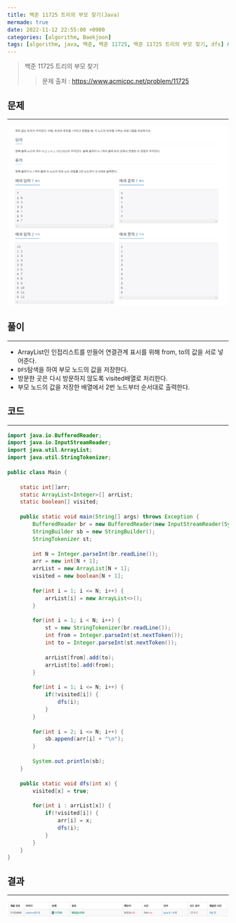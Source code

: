 ```yaml
---
title: 백준 11725 트리의 부모 찾기(Java)
mermade: true
date: 2022-11-12 22:55:00 +0900
categories: [algorithm, Baekjoon]
tags: [algorithm, java, 백준, 백준 11725, 백준 11725 트리의 부모 찾기, dfs] # TAG names should always be lowercase
---
```

>백준 11725 트리의 부모 찾기
>> 문제 출처 : <https://www.acmicpc.net/problem/11725>


## 문제
---
![백준](/assets/img/BOJ/11725.PNG)

## 풀이
---
- ArrayList인 인접리스트를 만들어 연결관계 표시를 위해 from, to의 값을 서로 넣어준다.
- ```DFS```탐색을 하여 부모 노드의 값을 저장한다.
- 방문한 곳은 다시 방문하지 않도록 visited배열로 처리한다.
- 부모 노드의 값을 저장한 배열에서 2번 노드부터 순서대로 출력한다.

## 코드
---
```java
import java.io.BufferedReader;
import java.io.InputStreamReader;
import java.util.ArrayList;
import java.util.StringTokenizer;

public class Main {

	static int[]arr;
	static ArrayList<Integer>[] arrList;
	static boolean[] visited;
	
	public static void main(String[] args) throws Exception {
		BufferedReader br = new BufferedReader(new InputStreamReader(System.in));
		StringBuilder sb = new StringBuilder();
		StringTokenizer st;
		
		int N = Integer.parseInt(br.readLine());
		arr = new int[N + 1];
		arrList = new ArrayList[N + 1];
		visited = new boolean[N + 1];
		
		for(int i = 1; i <= N; i++) {
			arrList[i] = new ArrayList<>();
		}
		
		for(int i = 1; i < N; i++) {
			st = new StringTokenizer(br.readLine());
			int from = Integer.parseInt(st.nextToken());
			int to = Integer.parseInt(st.nextToken());
			
			arrList[from].add(to);
			arrList[to].add(from);
		}
		
		for(int i = 1; i <= N; i++) {
			if(!visited[i]) {
				dfs(i);
			}				
		}
		
		for(int i = 2; i <= N; i++) {
			sb.append(arr[i] + "\n");
		}

		System.out.println(sb);
	}
	
	public static void dfs(int x) {
		visited[x] = true;
		
		for(int i : arrList[x]) {
			if(!visited[i]) {
				arr[i] = x;
				dfs(i);
			}
		}
	}
}
```

## 결과
---
![백준](/assets/img/BOJ/11725_result.PNG)